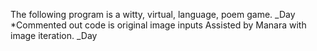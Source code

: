 The following program is a witty, virtual, language, poem game. 
_Day
*Commented out code is original image inputs
Assisted by Manara with image iteration. 
_Day
